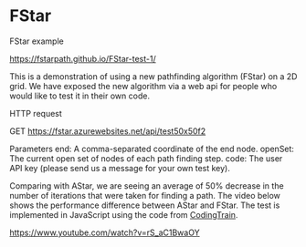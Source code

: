 # FStar

FStar example

https://fstarpath.github.io/FStar-test-1/

This is a demonstration of using a new pathfinding algorithm (FStar) on a 2D grid. We have exposed the new algorithm via a web api for people who would like to test it in their own code. 

HTTP request

GET https://fstar.azurewebsites.net/api/test50x50f2

Parameters
end: A comma-separated coordinate of the end node.
openSet: The current open set of nodes of each path finding step.
code: The user API key (please send us a message for your own test key).




Comparing with AStar, we are seeing an average of 50% decrease in the number of iterations that were taken for finding a path. The video below shows the performance difference between AStar and FStar. The test is implemented in JavaScript using the code from <a href="https://github.com/CodingTrain/AStar"> CodingTrain</a>.

https://www.youtube.com/watch?v=rS_aC1BwaOY




